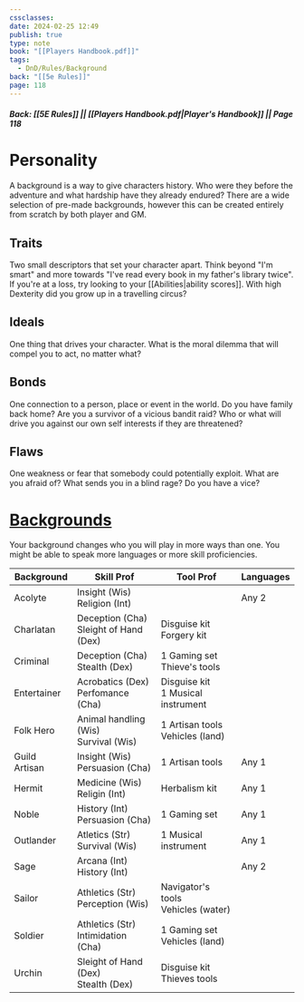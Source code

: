 ```yaml
---
cssclasses: 
date: 2024-02-25 12:49
publish: true
type: note
book: "[[Players Handbook.pdf]]"
tags:
  - DnD/Rules/Background
back: "[[5e Rules]]"
page: 118
---
```

##### Back: [[5E Rules]] || [[Players Handbook.pdf|Player's Handbook]] || Page 118


# Personality
A background is a way to give characters history. Who were they before the adventure and what hardship have they already endured? There are a wide selection of pre-made backgrounds, however this can be created entirely from scratch by both player and GM.
## Traits
Two small descriptors that set your character apart. Think beyond "I'm smart" and more towards "I've read every book in my father's library twice". If you're at a loss, try looking to your [[Abilities|ability scores]]. With high Dexterity did you grow up in a travelling circus?
## Ideals
One thing that drives your character. What is the moral dilemma that will compel you to act, no matter what?
## Bonds
One connection to a person, place or event in the world. Do you have family back home? Are you a survivor of a vicious bandit raid? Who or what will drive you against our own self interests if they are threatened?
## Flaws
One weakness or fear that somebody could potentially exploit. What are you afraid of? What sends you in a blind rage? Do you have a vice?

# [Backgrounds](https://www.dndbeyond.com/backgrounds)
Your background changes who you will play in more ways than one. You might be able to speak more languages or more skill proficiencies.

| Background    | Skill Prof                               | Tool Prof                             | Languages |
| ------------- | ---------------------------------------- | ------------------------------------- | --------- |
| Acolyte       | Insight (Wis)<br>Religion (Int)          |                                       | Any 2     |
| Charlatan     | Deception (Cha)<br>Sleight of Hand (Dex) | Disguise kit<br>Forgery kit           |           |
| Criminal      | Deception (Cha)<br>Stealth (Dex)         | 1 Gaming set<br>Thieve's tools        |           |
| Entertainer   | Acrobatics (Dex)<br>Perfomance (Cha)     | Disguise kit<br>1 Musical instrument  |           |
| Folk Hero     | Animal handling (Wis)<br>Survival (Wis)  | 1 Artisan tools<br>Vehicles (land)    |           |
| Guild Artisan | Insight (Wis)<br>Persuasion (Cha)        | 1 Artisan tools                       | Any 1     |
| Hermit        | Medicine (Wis)<br>Religin (Int)          | Herbalism kit                         | Any 1     |
| Noble         | History (Int)<br>Persuasion (Cha)        | 1 Gaming set                          | Any 1     |
| Outlander     | Atletics (Str)<br>Survival (Wis)         | 1 Musical instrument                  | Any 1     |
| Sage          | Arcana (Int)<br>History (Int)            |                                       | Any 2     |
| Sailor        | Athletics (Str)<br>Perception (Wis)      | Navigator's tools<br>Vehicles (water) |           |
| Soldier       | Athletics (Str)<br>Intimidation (Cha)    | 1 Gaming set<br>Vehicles (land)       |           |
| Urchin        | Sleight of Hand (Dex)<br>Stealth (Dex)   | Disguise kit<br>Thieves tools         |           |
